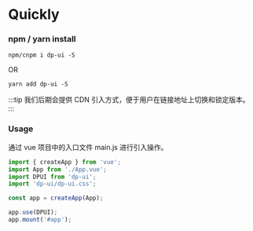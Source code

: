 # Quickly

### npm / yarn install

```shell
npm/cnpm i dp-ui -S
```

OR

```shell
yarn add dp-ui -S
```

:::tip
我们后期会提供 CDN 引入方式，便于用户在链接地址上切换和锁定版本。
:::

### Usage

通过 vue 项目中的入口文件 main.js 进行引入操作。

```js
import { createApp } from 'vue';
import App from './App.vue';
import DPUI from 'dp-ui';
import 'dp-ui/dp-ui.css';

const app = createApp(App);

app.use(DPUI);
app.mount('#app');
```
